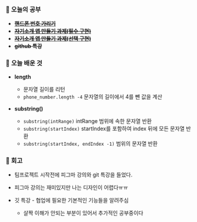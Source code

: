 <h3 id="📖-오늘의-공부">📖 오늘의 공부</h3>
<ul>
<li><a href="https://velog.io/@a700hui/%ED%95%B8%EB%93%9C%ED%8F%B0-%EB%B2%88%ED%98%B8-%EA%B0%80%EB%A6%AC%EA%B8%B0"><strong><del>핸드폰 번호 가리기</del></strong></a></li>
<li><a href="https://velog.io/@a700hui/TIL%EC%9E%90%EA%B8%B0%EC%86%8C%EA%B0%9C-%EA%B3%BC%EC%A0%9C-1"><del><strong>자기소개 앱 만들기 과제(필수 구현)</strong></del></a></li>
<li><a href="https://velog.io/@a700hui/%EA%B3%BC%EC%A0%9C%EC%9E%90%EA%B8%B0%EC%86%8C%EA%B0%9C-%EC%95%B1-%EB%A7%8C%EB%93%A4%EA%B8%B0-2"><del><strong>자기소개 앱 만들기 과제(선택 구현)</strong></del></a></li>
<li><del><strong>github 특강</strong></del></li>
</ul>
<h3 id="📖-오늘-배운-것">📖 <strong>오늘 배운 것</strong></h3>
<ul>
<li><p><strong>length</strong></p>
<ul>
<li>문자열 길이를 리턴</li>
<li><code>phone_number.length -4</code> 문자열의 길이에서 4를 뺀 값을 계산</li>
</ul>
</li>
<li><p><strong>substring()</strong></p>
<ul>
<li><code>substring(intRange)</code> intRange 범위에 속한 문자열 반환</li>
<li><code>substring(startIndex)</code> startIndex를 포함하여 index 뒤에 모든 문자열 반환</li>
<li><code>substring(startIndex, endIndex -1)</code> 범위의 문자열 반환</li>
</ul>
</li>
</ul>
<h3 id="📖-회고">📖 회고</h3>
<ul>
<li><p>팀프로젝트 시작전에 피그마 강의와 git 특강을 들었다. </p>
</li>
<li><p>피그마 강의는 재미있지만 나는 디자인이 어렵다ㅠㅠ </p>
</li>
<li><p>깃 특강 - 협업에 필요한 기본적인 기능들을 알려주심 </p>
<ul>
<li>살짝 이해가 안되는 부분이 있어서 추가적인 공부중이다 </li>
</ul>
</li>
</ul>